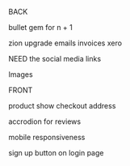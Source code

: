 BACK
<!-- review doens't need a user -->

bullet gem for n + 1
<!-- the cartoon out story needs to be put in cludinary -->

zion upgrade
emails
invoices
xero





NEED
the social media links

Images


FRONT

product show
checkout
address


<!-- hover on product iamges -->

accrodion for reviews

<!-- dropdown oils balms capsules -->


mobile responsiveness

sign up button on login page

